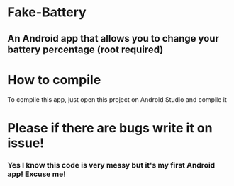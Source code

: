 # Fake-Battery
## An Android app that allows you to change your battery percentage (root required)

# How to compile
To compile this app, just open this project on Android Studio and compile it

# Please if there are bugs write it on issue!
### Yes I know this code is very messy but it's my first Android app! Excuse me!
